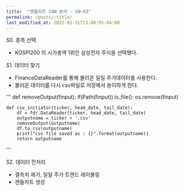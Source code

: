 ```yaml
---
title:  "캔들차트 CNN 분석 - S0~S3" 
permalink: /posts/:title/
last_modified_at: 2022-03-31T13:00:05-04:00
---
```



S0. 종목 선택
 - KOSPI200 의 시가총액 1위인 삼성전자 주식을 선택했다.
 

S1. 데이터 찾기
 - FinanceDataReader를 통해 불러온 일일 주가데이터를 사용한다.
 - 불러온 데이터를 다시 csv파일로 저장해서 용이하게 한다.

'''
    def removeOutput(finput):
        if(Path(finput)).is_file():
            os.remove(finput)
        
    def csv_initiator(ticker, head_date, tail_date):
        df = fdr.DataReader(ticker, head_date, tail_date)
        outputname = ticker + '.csv'
        removeOutput(outputname)
        df.to_csv(outputname)
        print("csv file saved as : {}".format(outputname))
        return outputname
'''


S2. 데이터 전처리
 - 결측치 제거, 일일 주가 트렌드 레이블링
 - 캔들차트 생성
